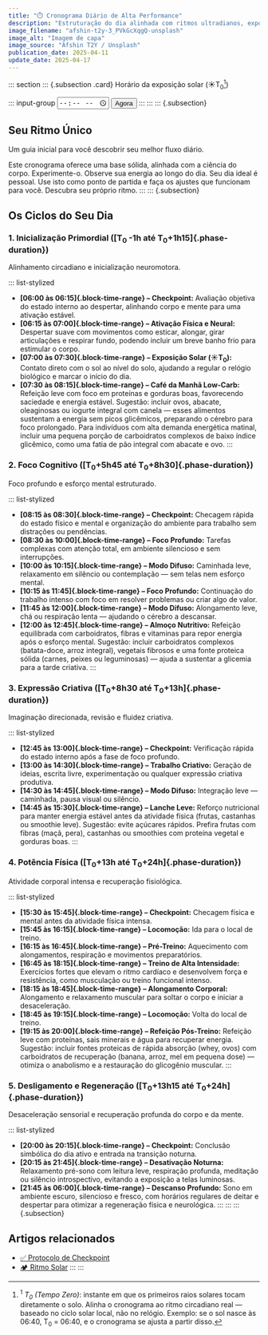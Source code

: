 ```yaml
---
title: "⏱️ Cronograma Diário de Alta Performance"
description: "Estruturação do dia alinhada com ritmos ultradianos, exposição solar, checkpoints estratégicos e máxima performance cognitiva e física."
image_filename: "afshin-t2y-3_PVkGcXqgQ-unsplash"
image_alt: "Imagem de capa"
image_source: "Afshin T2Y / Unsplash"
publication_date: 2025-04-11
update_date: 2025-04-17
---
```

::: section
::: {.subsection .card}
<label for="start-time">Horário da exposição solar (☀️T<sub>0</sub>[^1])</label>

[^1]: <sup>1</sup> _T<sub>0</sub> (Tempo Zero)_: instante em que os primeiros raios solares tocam diretamente o solo. Alinha o cronograma ao ritmo circadiano real — baseado no ciclo solar local, não no relógio. Exemplo: se o sol nasce às 06:40, T<sub>0</sub> = 06:40, e o cronograma se ajusta a partir disso.

::: input-group
<input type="time" id="start-time" />
<button id="now-btn">Agora</button>
:::
:::
::: {.subsection}
## Seu Ritmo Único
<p class="subheading">Um guia inicial para você descobrir seu melhor fluxo diário.</p>

Este cronograma oferece uma base sólida, alinhada com a ciência do corpo. Experimente-o. Observe sua energia ao longo do dia. Seu dia ideal é pessoal. Use isto como ponto de partida e faça os ajustes que funcionam para você. Descubra seu próprio ritmo.
:::
::: {.subsection}
## Os Ciclos do Seu Dia
### 1. Inicialização Primordial ([T<sub>0</sub> -1h até T<sub>0</sub>+1h15]{.phase-duration})
<p class="subheading">Alinhamento circadiano e inicialização neuromotora.</p>

::: list-stylized
* **[06:00 às 06:15]{.block-time-range} – Checkpoint:** Avaliação objetiva do estado interno ao despertar, alinhando corpo e mente para uma ativação estável.
* **[06:15 às 07:00]{.block-time-range} – Ativação Física e Neural:** Despertar suave com movimentos como esticar, alongar, girar articulações e respirar fundo, podendo incluir um breve banho frio para estimular o corpo.
* **[07:00 às 07:30]{.block-time-range} – Exposição Solar (☀️T<sub>0</sub>):** Contato direto com o sol ao nível do solo, ajudando a regular o relógio biológico e marcar o início do dia.
* **[07:30 às 08:15]{.block-time-range} – Café da Manhã Low-Carb:** Refeição leve com foco em proteínas e gorduras boas, favorecendo saciedade e energia estável. Sugestão: incluir ovos, abacate, oleaginosas ou iogurte integral com canela — esses alimentos sustentam a energia sem picos glicêmicos, preparando o cérebro para foco prolongado. Para indivíduos com alta demanda energética matinal, incluir uma pequena porção de carboidratos complexos de baixo índice glicêmico, como uma fatia de pão integral com abacate e ovo.
:::

### 2. Foco Cognitivo ([T<sub>0</sub>+5h45 até T<sub>0</sub>+8h30]{.phase-duration})
<p class="subheading">Foco profundo e esforço mental estruturado.</p>

::: list-stylized
* **[08:15 às 08:30]{.block-time-range} – Checkpoint:** Checagem rápida do estado físico e mental e organização do ambiente para trabalho sem distrações ou pendências.
* **[08:30 às 10:00]{.block-time-range} – Foco Profundo:** Tarefas complexas com atenção total, em ambiente silencioso e sem interrupções.
* **[10:00 às 10:15]{.block-time-range} – Modo Difuso:** Caminhada leve, relaxamento em silêncio ou contemplação — sem telas nem esforço mental.
* **[10:15 às 11:45]{.block-time-range} – Foco Profundo:** Continuação do trabalho intenso com foco em resolver problemas ou criar algo de valor.
* **[11:45 às 12:00]{.block-time-range} – Modo Difuso:** Alongamento leve, chá ou respiração lenta — ajudando o cérebro a descansar.
* **[12:00 às 12:45]{.block-time-range} – Almoço Nutritivo:** Refeição equilibrada com carboidratos, fibras e vitaminas para repor energia após o esforço mental. Sugestão: incluir carboidratos complexos (batata-doce, arroz integral), vegetais fibrosos e uma fonte proteica sólida (carnes, peixes ou leguminosas) — ajuda a sustentar a glicemia para a tarde criativa.
:::

### 3. Expressão Criativa ([T<sub>0</sub>+8h30 até T<sub>0</sub>+13h]{.phase-duration})
<p class="subheading">Imaginação direcionada, revisão e fluidez criativa.</p>

::: list-stylized
* **[12:45 às 13:00]{.block-time-range} – Checkpoint:** Verificação rápida do estado interno após a fase de foco profundo.
* **[13:00 às 14:30]{.block-time-range} – Trabalho Criativo:** Geração de ideias, escrita livre, experimentação ou qualquer expressão criativa produtiva.
* **[14:30 às 14:45]{.block-time-range} – Modo Difuso:** Integração leve — caminhada, pausa visual ou silêncio.
* **[14:45 às 15:30]{.block-time-range} – Lanche Leve:** Reforço nutricional para manter energia estável antes da atividade física (frutas, castanhas ou smoothie leve). Sugestão: evite açúcares rápidos. Prefira frutas com fibras (maçã, pera), castanhas ou smoothies com proteína vegetal e gorduras boas.
:::

### 4. Potência Física ([T<sub>0</sub>+13h até T<sub>0</sub>+24h]{.phase-duration})
<p class="subheading">Atividade corporal intensa e recuperação fisiológica. </p>

::: list-stylized
* **[15:30 às 15:45]{.block-time-range} – Checkpoint:** Checagem física e mental antes da atividade física intensa.
* **[15:45 às 16:15]{.block-time-range} – Locomoção:** Ida para o local de treino.
* **[16:15 às 16:45]{.block-time-range} – Pré-Treino:** Aquecimento com alongamentos, respiração e movimentos preparatórios.
* **[16:45 às 18:15]{.block-time-range} – Treino de Alta Intensidade:** Exercícios fortes que elevam o ritmo cardíaco e desenvolvem força e resistência, como musculação ou treino funcional intenso.
* **[18:15 às 18:45]{.block-time-range} – Alongamento Corporal:** Alongamento e relaxamento muscular para soltar o corpo e iniciar a desaceleração.
* **[18:45 às 19:15]{.block-time-range} – Locomoção:** Volta do local de treino.
* **[19:15 às 20:00]{.block-time-range} – Refeição Pós-Treino:** Refeição leve com proteínas, sais minerais e água para recuperar energia. Sugestão: incluir fontes proteicas de rápida absorção (whey, ovos) com carboidratos de recuperação (banana, arroz, mel em pequena dose) — otimiza o anabolismo e a restauração do glicogênio muscular.
:::

### 5. Desligamento e Regeneração ([T<sub>0</sub>+13h15 até T<sub>0</sub>+24h]{.phase-duration})
<p class="subheading">Desaceleração sensorial e recuperação profunda do corpo e da mente. </p>

::: list-stylized
* **[20:00 às 20:15]{.block-time-range} – Checkpoint:** Conclusão simbólica do dia ativo e entrada na transição noturna.
* **[20:15 às 21:45]{.block-time-range} – Desativação Noturna:** Relaxamento pré-sono com leitura leve, respiração profunda, meditação ou silêncio introspectivo, evitando a exposição a telas luminosas.
* **[21:45 às 06:00]{.block-time-range} – Descanso Profundo:** Sono em ambiente escuro, silencioso e fresco, com horários regulares de deitar e despertar para otimizar a regeneração física e neurológica.
:::
:::
::: {.subsection}
## Artigos relacionados

* [✅ Protocolo de Checkpoint](/checkpoint-protocol/)
* [🏕️ Ritmo Solar](/solar-rhythm/)
:::
:::
